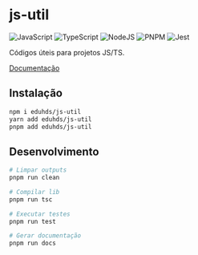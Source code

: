 # js-util

![JavaScript](https://img.shields.io/badge/javascript-%23323330.svg?style=for-the-badge&logo=javascript&logoColor=%23F7DF1E)
![TypeScript](https://img.shields.io/badge/typescript-%23007ACC.svg?style=for-the-badge&logo=typescript&logoColor=white)
![NodeJS](https://img.shields.io/badge/node.js-6DA55F?style=for-the-badge&logo=node.js&logoColor=white)
![PNPM](https://img.shields.io/badge/pnpm-%234a4a4a.svg?style=for-the-badge&logo=pnpm&logoColor=f69220)
![Jest](https://img.shields.io/badge/-jest-%23C21325?style=for-the-badge&logo=jest&logoColor=white)

Códigos úteis para projetos JS/TS.

[Documentação]()

## Instalação

```sh
npm i eduhds/js-util
yarn add eduhds/js-util
pnpm add eduhds/js-util
```

## Desenvolvimento

```sh
# Limpar outputs
pnpm run clean

# Compilar lib
pnpm run tsc

# Executar testes
pnpm run test

# Gerar documentação
pnpm run docs
```
